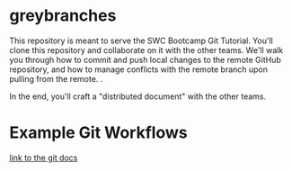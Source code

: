 # greybranches

This repository is meant to serve the SWC Bootcamp Git Tutorial. You'll clone this repository and collaborate on it with the other teams. We'll walk you through how to commit and push local changes to the remote GitHub repository, and how to manage conflicts with the remote branch upon pulling from the remote. .

In the end, you'll craft a "distributed document" with the other teams. 

# Example Git Workflows 

[link to the git docs](https://git-scm.com/book/en/v2/Distributed-Git-Distributed-Workflows) 
